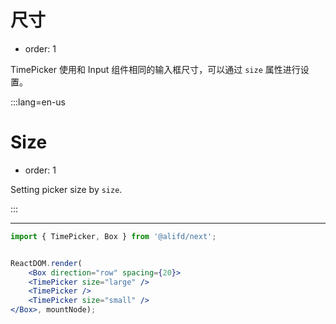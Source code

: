 # 尺寸

- order: 1

TimePicker 使用和 Input 组件相同的输入框尺寸，可以通过 `size` 属性进行设置。

:::lang=en-us
# Size

- order: 1

Setting picker size by `size`.

:::

---

````jsx
import { TimePicker, Box } from '@alifd/next';


ReactDOM.render(
    <Box direction="row" spacing={20}>
    <TimePicker size="large" />
    <TimePicker />
    <TimePicker size="small" />
</Box>, mountNode);
````
